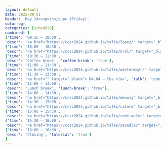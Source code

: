 ```yaml
---
layout: default
date: 2022-08-01
header: 'May 24<sup>th</sup> (Friday)'
color-bg: 
categories: [schedule]
combined: [
{'time': '09:15 – 10:00', 
'descr': '<a href="https://ccsc2024.github.io/talks/lopez/" target="_blank"> D4.01 – Steven Lopez </a>', 'talk': 'true', 'session': 'Session 8 (Title: tba, Chair: tba)'},
{'time': '10:00 – 10:30', 
'descr': '<a href="https://ccsc2024.github.io/talks/dral/" target="_blank"> D4.02 – Pavlo Dral </a>','talk': 'true'},
{'time': '10:30 – 11:00', 
'descr': 'Coffee break', 'coffee-break': 'true'},
{'time': '11:00 – 11:30', 
'descr': '<a href="https://ccsc2024.github.io/talks/westermayr/" target="_blank"> D4.03 – Julia Westermayr </a>', 'talk': 'true'},
{'time': '11:30 – 12:00', 
'descr': '<a href="" target="_blank"> D4.04 – tba </a>', 'talk': 'true'},
{'time': '12:00 – 14:00', 
'descr': 'Lunch break', 'lunch-break': 'true'},
{'time': '14:00 – 14:30', 
'descr': '<a href="https://ccsc2024.github.io/talks/meuwly" target="_blank"> D4.05 – Markus Meuwly </a>', 'talk': 'true', 'session': 'Session 9 (Title: tba, Chair: tba)'},
{'time': '14:30 – 15:00', 
'descr': '<a href="https://ccsc2024.github.io/talks/calero" target="_blank"> D4.06 – Sofia Calero </a>', 'talk': 'true'},
{'time': '15:00 – 15:30', 
'descr': '<a href="https://ccsc2024.github.io/talks/sode-anker" target="_blank"> D4.07 – Andy Sode Anker </a>', 'talk': 'true'},
{'time': '15:30 – 16:00', 
'descr': '<a href="https://ccsc2024.github.io/talks/zavadlav" target="_blank"> D4.08 – Julia Zavadlav </a>', 'talk': 'true'},
{'time': '16:00 – 16:30', 
'descr': 'Closing', 'tutorial': 'true'}
]
---
```

